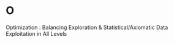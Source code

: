# O
Optimization : Balancing Exploration &amp; Statistical/Axiomatic Data Exploitation in All Levels
